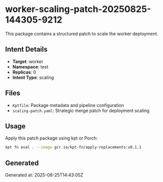 # worker-scaling-patch-20250825-144305-9212

This package contains a structured patch to scale the worker deployment.

## Intent Details
- **Target**: worker
- **Namespace**: test  
- **Replicas**: 0
- **Intent Type**: scaling

## Files
- `Kptfile`: Package metadata and pipeline configuration
- `scaling-patch.yaml`: Strategic merge patch for deployment scaling

## Usage
Apply this patch package using kpt or Porch:

```bash
kpt fn eval . --image gcr.io/kpt-fn/apply-replacements:v0.1.1
```

## Generated
Generated at: 2025-08-25T14:43:05Z
